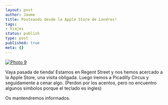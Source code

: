 ```yaml
---
layout: post
author: Jaume
title: Posteando desde la Apple Store de Londres!
tags:
- Viajes
status: publish
type: post
published: true
meta: {}
---
```

<a href="http://www.flickr.com/photos/ryf/494905664/" title="Photo Sharing"><img src="http://farm1.static.flickr.com/206/494905664_dc73fc7068_m.jpg" alt="Photo 9"></a>

Vaya pasada de tienda! Estamos en Regent Street y nos hemos acercado a la Apple Store, una visita obligada. Luego iremos a Picadilly Circus y seguidamente a cenar algo. (Perdon por los acentos, pero no encuentro algunos simbolos porque el teclado es ingles)

Os mantendremos informados.
